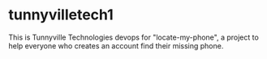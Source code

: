 # tunnyvilletech1
This is Tunnyville Technologies devops for "locate-my-phone", a project to help everyone who creates an account find their missing phone.
